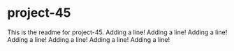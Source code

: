 # project-45

This is the readme for project-45.
Adding a line!
Adding a line!
Adding a line!
Adding a line!
Adding a line!
Adding a line!
Adding a line!
